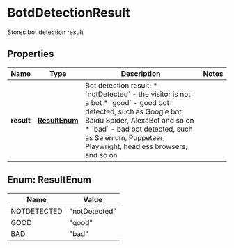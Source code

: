 

# BotdDetectionResult

Stores bot detection result

## Properties

| Name | Type | Description | Notes |
|------------ | ------------- | ------------- | -------------|
|**result** | [**ResultEnum**](#ResultEnum) | Bot detection result:  * &#x60;notDetected&#x60; - the visitor is not a bot  * &#x60;good&#x60; - good bot detected, such as Google bot, Baidu Spider, AlexaBot and so on  * &#x60;bad&#x60; - bad bot detected, such as Selenium, Puppeteer, Playwright, headless browsers, and so on  |  |



## Enum: ResultEnum

| Name | Value |
|---- | -----|
| NOTDETECTED | &quot;notDetected&quot; |
| GOOD | &quot;good&quot; |
| BAD | &quot;bad&quot; |



